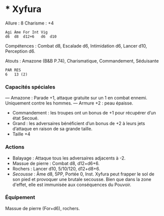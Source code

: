 # * Xyfura

Allure : 8
Charisme : +4

	Agi	Âme	For	Int	Vig
	d6	d8	d12+6	d6	d10

Compétences : Combat d8, Escalade d6, Intimidation d6, Lancer d10, Perception d6.

Atouts : Amazone (B&B P.74), Charismatique, Commandement, Séduisante

	PAR	RES
	6	13 (2)

### Capacités spéciales
— Amazone : Parade +1, attaque gratuite sur un 1 en combat ennemi. Uniquement contre les hommes.
— Armure +2 : peau épaisse.
- Commandement : les troupes ont un bonus de +1 pour récupérer d’un état Secoué.
- Grand : les adversaires bénéficient d’un bonus de +2 à leurs jets d’attaque en raison de sa grande taille.
- Taille +4

### Actions
- Balayage : Attaque tous les adversaires adjacents à -2.
- Massue de pierre : Combat d8, d12+d6+6.
- Rochers : Lancer d10, 5/10/120, d12+d8+6.
- _Secousse_ : Âme d8, 5PP, Portée 0, Inst. Xyfura peut frapper le sol de son pied et provoquer une brutale secousse. Bien que dans la zone d'effet, elle est immunisée aux conséquences du Pouvoir.

### Équipement
Massue de pierre (For+d6), rochers.
